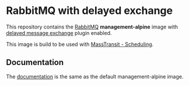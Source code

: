 # RabbitMQ with delayed exchange

This repository contains the [RabbitMQ](https://hub.docker.com/_/rabbitmq) **management-alpine** image with [delayed message exchange](https://github.com/rabbitmq/rabbitmq-delayed-message-exchange/) plugin enabled.

This image is build to be used with [MassTransit - Scheduling](http://masstransit-project.com/advanced/scheduling/rabbitmq-delayed.html).

## Documentation

The [documentation](https://hub.docker.com/_/rabbitmq/) is the same as the default management-alpine image.
